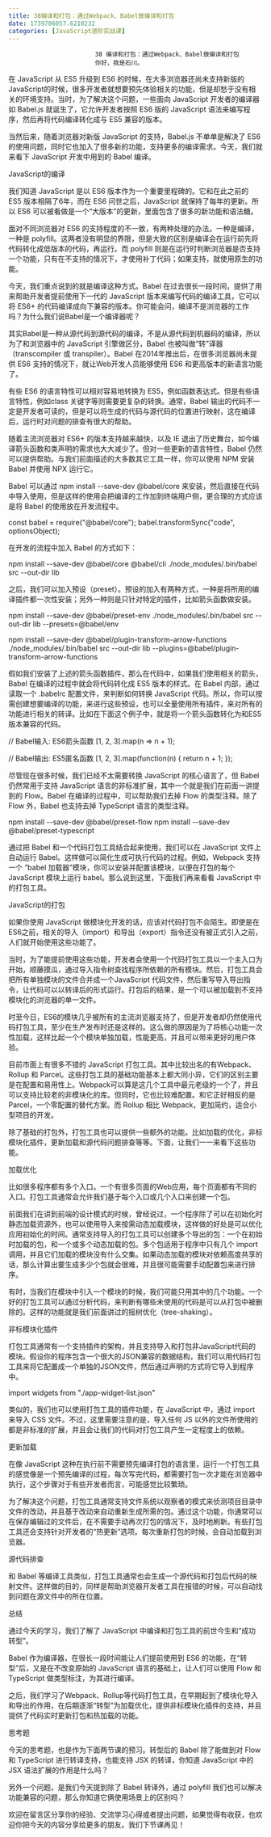 ```yaml
---
title: 38编译和打包：通过Webpack、Babel做编译和打包
date: 1739706057.6210232
categories: [JavaScript进阶实战课]
---
```

                            38 编译和打包：通过Webpack、Babel做编译和打包
                            你好，我是石川。

在 JavaScript 从 ES5 升级到 ES6 的时候，在大多浏览器还尚未支持新版的JavaScript的时候，很多开发者就想要预先体验相关的功能，但是却愁于没有相关的环境支持。当时，为了解决这个问题，一些面向 JavaScript 开发者的编译器如 Babel.js 就诞生了，它允许开发者按照 ES6 版的 JavaScript 语法来编写程序，然后再将代码编译转化成与 ES5 兼容的版本。

当然后来，随着浏览器对新版 JavaScript 的支持，Babel.js 不单单是解决了 ES6 的使用问题，同时它也加入了很多新的功能，支持更多的编译需求。今天，我们就来看下 JavaScript 开发中用到的 Babel 编译。

JavaScript的编译

我们知道 JavaScript 是以 ES6 版本作为一个重要里程碑的。它和在此之前的 ES5 版本相隔了6年，而在 ES6 问世之后，JavaScript 就保持了每年的更新。所以 ES6 可以被看做是一个“大版本”的更新，里面包含了很多的新功能和语法糖。

面对不同浏览器对 ES6 的支持程度的不一致，有两种处理的办法。一种是编译，一种是 polyfill。这两者没有明显的界限，但是大致的区别是编译会在运行前先将代码转化成低版本的代码，再运行。而 polyfill 则是在运行时判断浏览器是否支持一个功能，只有在不支持的情况下，才使用补丁代码；如果支持，就使用原生的功能。

今天，我们重点说到的就是编译这种方式。Babel 在过去很长一段时间，提供了用来帮助开发者提前使用下一代的 JavaScript 版本来编写代码的编译工具，它可以将 ES6+ 的代码编译成向下兼容的版本。你可能会问，编译不是浏览器的工作吗？为什么我们说Babel是一个编译器呢？

其实Babel是一种从源代码到源代码的编译，不是从源代码到机器码的编译，所以为了和浏览器中的 JavaScript 引擎做区分，Babel 也被叫做“转”译器（transcompiler 或 transpiler）。Babel 在2014年推出后，在很多浏览器尚未提供 ES6 支持的情况下，就让Web开发人员能够使用 ES6 和更高版本的新语言功能了。

有些 ES6 的语言特性可以相对容易地转换为 ES5，例如函数表达式。但是有些语言特性，例如class 关键字等则需要更复杂的转换。通常，Babel 输出的代码不一定是开发者可读的，但是可以将生成的代码与源代码的位置进行映射，这在编译后，运行时对问题的排查有很大的帮助。

随着主流浏览器对 ES6+ 的版本支持越来越快，以及 IE 退出了历史舞台，如今编译箭头函数和类声明的需求也大大减少了。但对一些更新的语言特性，Babel 仍然可以提供帮助。与我们前面描述的大多数其它工具一样，你可以使用 NPM 安装 Babel 并使用 NPX 运行它。

Babel 可以通过 npm install --save-dev @babel/core 来安装，然后直接在代码中导入使用，但是这样的使用会把编译的工作加到终端用户侧，更合理的方式应该是将 Babel 的使用放在开发流程中。

const babel = require("@babel/core");
babel.transformSync("code", optionsObject);


在开发的流程中加入 Babel 的方式如下：

npm install --save-dev @babel/core @babel/cli
./node_modules/.bin/babel src --out-dir lib


之后，我们可以加入预设（preset）。预设的加入有两种方式，一种是将所用的编译插件都一次性安装；另外一种则是只针对特定的插件，比如箭头函数做安装。

npm install --save-dev @babel/preset-env 
./node_modules/.bin/babel src --out-dir lib --presets=@babel/env

npm install --save-dev @babel/plugin-transform-arrow-functions
./node_modules/.bin/babel src --out-dir lib --plugins=@babel/plugin-transform-arrow-functions


假如我们安装了上述的箭头函数插件，那么在代码中，如果我们使用相关的箭头，Babel 在编译的过程中就会将代码转化成 ES5 版本的样式。在 Babel 内部，通过读取一个 .babelrc 配置文件，来判断如何转换 JavaScript 代码。所以，你可以按需创建想要编译的功能，来进行这些预设，也可以全量使用所有插件，来对所有的功能进行相关的转译。比如在下面这个例子中，就是将一个箭头函数转化为和ES5版本兼容的代码。

// Babel输入: ES6箭头函数
[1, 2, 3].map(n => n + 1);

// Babel输出: ES5匿名函数
[1, 2, 3].map(function(n) {
  return n + 1;
});


尽管现在很多时候，我们已经不太需要转换 JavaScript 的核心语言了，但 Babel 仍然常用于支持 JavaScript 语言的非标准扩展，其中一个就是我们在前面一讲提到的 Flow。Babel 在编译的过程中，可以帮助我们去掉 Flow 的类型注释。除了 Flow 外，Babel 也支持去掉 TypeScript 语言的类型注释。

npm install --save-dev @babel/preset-flow
npm install --save-dev @babel/preset-typescript


通过把 Babel 和一个代码打包工具结合起来使用，我们可以在 JavaScript 文件上自动运行 Babel。这样做可以简化生成可执行代码的过程。例如，Webpack 支持一个 “babel 加载器”模块，你可以安装并配置该模块，以便在打包的每个 JavaScript 模块上运行 babel。那么说到这里，下面我们再来看看 JavaScript 中的打包工具。

JavaScript的打包

如果你使用 JavaScript 做模块化开发的话，应该对代码打包不会陌生。即使是在ES6之前，相关的导入（import）和导出（export）指令还没有被正式引入之前，人们就开始使用这些功能了。

当时，为了能提前使用这些功能，开发者会使用一个代码打包工具以一个主入口为开始，顺藤摸瓜，通过导入指令树查找程序所依赖的所有模块。然后，打包工具会把所有单独模块的文件合并成一个JavaScript 代码文件，然后重写导入导出指令，让代码可以以转译后的形式运行。打包后的结果，是一个可以被加载到不支持模块化的浏览器的单一文件。

时至今日，ES6的模块几乎被所有的主流浏览器支持了，但是开发者却仍然使用代码打包工具，至少在生产发布时还是这样的。这么做的原因是为了将核心功能一次性加载，这样比起一个个模块单独加载，性能更高，并且可以带来更好的用户体验。

目前市面上有很多不错的 JavaScript 打包工具。其中比较出名的有Webpack、Rollup 和 Parcel。这些打包工具的基础功能基本上都大同小异，它们的区别主要是在配置和易用性上。Webpack可以算是这几个工具中最元老级的一个了，并且可以支持比较老的非模块化的库。但同时，它也比较难配置。和它正好相反的是Parcel，一个零配置的替代方案。而 Rollup 相比 Webpack，更加简约，适合小型项目的开发。

除了基础的打包外，打包工具也可以提供一些额外的功能。比如加载的优化，非标模块化插件，更新加载和源代码问题排查等等。下面，让我们一一来看下这些功能。

加载优化

比如很多程序都有多个入口。一个有很多页面的Web应用，每个页面都有不同的入口。打包工具通常会允许我们基于每个入口或几个入口来创建一个包。

前面我们在讲到前端的设计模式的时候，曾经说过，一个程序除了可以在初始化时静态加载资源外，也可以使用导入来按需动态加载模块，这样做的好处是可以优化应用初始化的时间。通常支持导入的打包工具可以创建多个导出的包：一个在初始时加载的包，和一个或多个动态加载的包。多个包适用于程序中只有几个 import 调用，并且它们加载的模块没有什么交集。如果动态加载的模块对依赖高度共享的话，那么计算出要生成多少个包就会很难，并且很可能需要手动配置包来进行排序。

有时，当我们在模块中引入一个模块的时候，我们可能只用其中的几个功能。一个好的打包工具可以通过分析代码，来判断有哪些未使用的代码是可以从打包中被删除的。这样的功能就是我们前面讲过的摇树优化（tree-shaking）。

非标模块化插件

打包工具通常有一个支持插件的架构，并且支持导入和打包非JavaScript代码的模块。假设你的程序包含一个很大的JSON兼容的数据结构，我们可以用代码打包工具来将它配置成一个单独的JSON文件，然后通过声明的方式将它导入到程序中。

import widgets from "./app-widget-list.json"


类似的，我们也可以使用打包工具的插件功能，在 JavaScript 中，通过 import 来导入 CSS 文件。不过，这里需要注意的是，导入任何 JS 以外的文件所使用的都是非标准的扩展，并且会让我们的代码对打包工具产生一定程度上的依赖。

更新加载

在像 JavaScript 这种在执行前不需要预先编译打包的语言里，运行一个打包工具的感觉像是一个预先编译的过程，每次写完代码，都需要打包一次才能在浏览器中执行，这个步骤对于有些开发者而言，可能感觉比较繁琐。

为了解决这个问题，打包工具通常支持文件系统以观察者的模式来侦测项目目录中文件的改动，并且基于改动来自动重新生成所需的包。通过这个功能，你通常可以在保存编辑过的文件后，在不需要手动再次打包的情况下，及时地刷新。有些打包工具还会支持针对开发者的“热更新”选项。每次重新打包的时候，会自动加载到浏览器。

源代码排查

和 Babel 等编译工具类似，打包工具通常也会生成一个源代码和打包后代码的映射文件。这样做的目的，同样是帮助浏览器开发者工具在报错的时候，可以自动找到问题在源文件中的所在位置。

总结

通过今天的学习，我们了解了 JavaScript 中编译和打包工具的前世今生和“成功转型”。

Babel 作为编译器，在很长一段时间能让人们提前使用到 ES6 的功能，在“转型”后，又是在不改变原始的 JavaScript 语言的基础上，让人们可以使用 Flow 和 TypeScript 做类型标注，为其进行编译。

之后，我们学习了Webpack、Rollup等代码打包工具，在早期起到了模块化导入和导出的作用，在后期逐渐“转型”为加载优化，提供非标模块化插件的支持，并且提供了代码实时更新打包和热加载的功能。

思考题

今天的思考题，也是作为下面两节课的预习。转型后的 Babel 除了能做到对 Flow 和 TypeScript 进行转译支持，也能支持 JSX 的转译，你知道 JavaScript 中的 JSX 语法扩展的作用是什么吗？

另外一个问题，是我们今天提到除了 Babel 转译外，通过 polyfill 我们也可以解决功能兼容的问题，那么你知道它俩使用场景上的区别吗？

欢迎在留言区分享你的经验、交流学习心得或者提出问题，如果觉得有收获，也欢迎你把今天的内容分享给更多的朋友。我们下节课再见！

                        
                        
                            